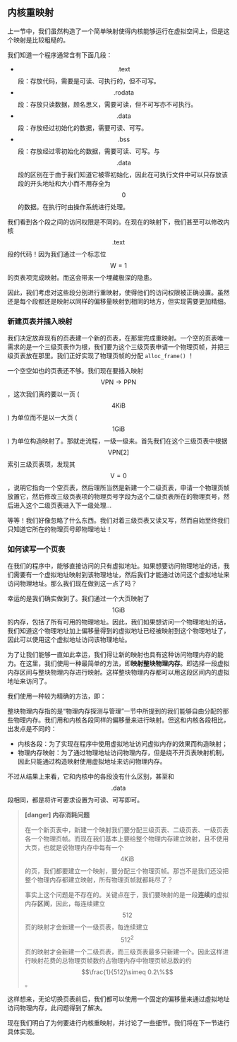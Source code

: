 ## 内核重映射

上一节中，我们虽然构造了一个简单映射使得内核能够运行在虚拟空间上，但是这个映射是比较粗糙的。

我们知道一个程序通常含有下面几段：

* $$\text{.text}$$ 段：存放代码，需要是可读、可执行的，但不可写。
* $$\text{.rodata}$$ 段：存放只读数据，顾名思义，需要可读，但不可写亦不可执行。
* $$\text{.data}$$ 段：存放经过初始化的数据，需要可读、可写。
* $$\text{.bss}$$ 段：存放经过零初始化的数据，需要可读、可写。与 $$\text{.data}$$ 段的区别在于由于我们知道它被零初始化，因此在可执行文件中可以只存放该段的开头地址和大小而不用存全为 $$0$$ 的数据。在执行时由操作系统进行处理。

我们看到各个段之间的访问权限是不同的。在现在的映射下，我们甚至可以修改内核 $$\text{.text}$$ 段的代码！因为我们通过一个标志位 $$\text{W}=1$$ 的页表项完成映射。而这会带来一个埋藏极深的隐患。

因此，我们考虑对这些段分别进行重映射，使得他们的访问权限被正确设置。虽然还是每个段都还是映射以同样的偏移量映射到相同的地方，但实现需要更加精细。

### 新建页表并插入映射

我们决定放弃现有的页表建一个新的页表，在那里完成重映射。一个空的页表唯一需求的是一个三级页表作为根，我们要为这个三级页表申请一个物理页帧，并把三级页表放在那里。我们正好实现了物理页帧的分配 ``alloc_frame()`` ！

一个空空如也的页表还不够。我们现在要插入映射 $$\text{VPN}\rightarrow\text{PPN}$$ ，这次我们真的要以一页 ($$4\text{KiB}$$) 为单位而不是以一大页 ($$1\text{GiB}$$) 为单位构造映射了。那就走流程，一级一级来。首先我们在这个三级页表中根据 $$\text{VPN}[2]$$ 索引三级页表项，发现其 $$\text{V}=0$$ ，说明它指向一个空页表，然后理所当然是新建一个二级页表，申请一个物理页帧放置它，然后修改三级页表项的物理页号字段为这个二级页表所在的物理页号，然后进入这个二级页表进入下一级处理...

等等！我们好像忽略了什么东西。我们对着三级页表又读又写，然而自始至终我们只知道它所在的物理页号即物理地址！

### 如何读写一个页表

在我们的程序中，能够直接访问的只有虚拟地址。如果想要访问物理地址的话，我们需要有一个虚拟地址映射到该物理地址，然后我们才能通过访问这个虚拟地址来访问物理地址。那么我们现在做到这一点了吗？

幸运的是我们确实做到了。我们通过一个大页映射了 $$1\text{GiB}$$ 的内存，包括了所有可用的物理地址。因此，我们如果想访问一个物理地址的话，我们知道这个物理地址加上偏移量得到的虚拟地址已经被映射到这个物理地址了，因此可以使用这个虚拟地址访问该物理地址。

为了让我们能够一直如此幸运，我们得让新的映射也具有这种访问物理内存的能力。在这里，我们使用一种最简单的方法，即**映射整块物理内存**。即选择一段虚拟内存区间与整块物理内存进行映射。这样整块物理内存都可以用这段区间内的虚拟地址来访问了。

我们使用一种较为精确的方法，即：

整块物理内存指的是“物理内存探测与管理”一节中所提到的我们能够自由分配的那些物理内存。我们用和内核各段同样的偏移量来进行映射。但这和内核各段相比，出发点是不同的：

* 内核各段：为了实现在程序中使用虚拟地址访问虚拟内存的效果而构造映射；
* 物理内存映射：为了通过物理地址访问物理内存，但是绕不开页表映射机制，因此只能通过构造映射使用虚拟地址来访问物理内存。

不过从结果上来看，它和内核中的各段没有什么区别，甚至和 $$\text{.data}$$ 段相同，都是将许可要求设置为可读、可写即可。

> **[danger] 内存消耗问题**
> 
> 在一个新页表中，新建一个映射我们要分配三级页表、二级页表、一级页表各一个物理页帧。而现在我们基本上要给整个物理内存建立映射，且不使用大页，也就是说物理内存中每有一个 $$4\text{KiB}$$ 的页，我们都要建立一个映射，要分配三个物理页帧。那岂不是我们还没把整个物理内存都建立映射，所有物理页帧就都耗尽了？
> 
> 事实上这个问题是不存在的。关键点在于，我们要映射的是一段**连续**的虚拟内存**区间**，因此，每连续建立 $$512$$ 页的映射才会新建一个一级页表，每连续建立 $$512^2$$ 页的映射才会新建一个二级页表，而三级页表最多只新建一个。因此这样进行映射花费的总物理页帧数约占物理内存中物理页帧总数的约 $$\frac{1}{512}\simeq 0.2\%$$ 。

这样想来，无论切换页表前后，我们都可以使用一个固定的偏移量来通过虚拟地址访问物理内存，此问题得到了解决。

现在我们明白了为何要进行内核重映射，并讨论了一些细节。我们将在下一节进行具体实现。